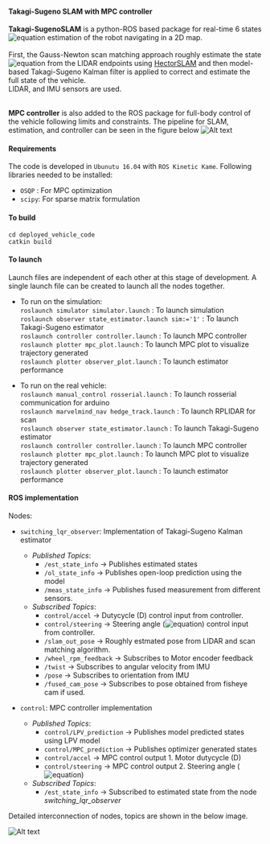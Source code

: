#### Takagi-Sugeno SLAM with MPC controller

<!--- ## - ![#f03c15](https://via.placeholder.com/15/f03c15/000000?text=+) ` Repository documentation in progress!!!` -->

**Takagi-SugenoSLAM** is a python-ROS based package for real-time 6 states 
![equation](https://latex.codecogs.com/gif.latex?[v_x,&space;v_y,&space;\omega,&space;X,&space;Y,&space;\theta]^T) estimation of the robot navigating in a 2D map. <br />
<br />
First, the Gauss-Newton scan matching approach roughly estimate the state ![equation](https://latex.codecogs.com/gif.latex?[X,&space;Y,&space;\theta]^T) from the LIDAR endpoints using [HectorSLAM](http://wiki.ros.org/hector_slam) and then model-based Takagi-Sugeno Kalman filter is applied to correct and estimate the full state of the vehicle. <br />
LIDAR, and IMU sensors are used.<br />
<br />

**MPC controller** is also added to the ROS package for full-body control of the vehicle following limits and constraints. The pipeline for SLAM, estimation, and controller can be seen in the figure below 
![Alt text](https://i.ibb.co/zsq8ZD6/scheme.png)

<!---
The vehicle model is represented as, <br /> <br />
![equation](https://latex.codecogs.com/gif.latex?\dot{v_x}&space;=&space;\frac{1}{m}(F_{rx}&space;-&space;F_{flat}\sin(\delta)&space;&plus;&space;mv_y&space;\omega)&space;\newline&space;\dot{v_y}&space;=&space;\frac{1}{m}(F_{flat}\cos(\delta)&space;&plus;&space;F_{ry}&space;-&space;mv_x&space;\omega)\newline&space;\dot{\omega}&space;=&space;\frac{1}{I_z}(l_f&space;F_{flat}\cos(\delta)&space;-&space;l_r&space;F_{ry})&space;\newline&space;\dot{X}&space;=&space;v_x&space;cos(\theta)&space;-&space;v_y&space;sin(\theta)&space;\label{eq:mod_final_X}\newline&space;\dot{Y}&space;=&space;v_x&space;sin(\theta)&space;&plus;&space;v_y&space;cos(\theta)&space;\label{eq:mod_final_Y}\newline&space;\dot{\theta}&space;=&space;\omega&space;\newline) <br /> <br />
where the longitudinal force and lateral forces are, <br /> <br />
![equation](https://latex.codecogs.com/gif.latex?F_{rx}&space;=&space;(C_{m0}&space;-&space;C_{m_1}v_x)D&space;-C_{0}v_x&space;-&space;C_1&space;-&space;\frac{C_D&space;A&space;\rho&space;v_x^2}{2}&space;\label{eq:mod_final_frx}&space;\newline&space;F_{flat}&space;=&space;2C_{af}\left(&space;\delta&space;-&space;\arctan&space;\left(\frac{v_y&space;&plus;&space;l_f&space;\dot{\theta}}{v_x}&space;\right)\right)&space;\label{eq:mod_final_fflat}&space;\newline&space;F_{ry}&space;=&space;-&space;2C_{ar}\arctan&space;\left(&space;\frac{v_y&space;-&space;l_r&space;\dot{\theta}}{v_x}\right)) 
--->
#### Requirements
The code is developed in `Ubunutu 16.04` with `ROS Kinetic Kame`.
Following libraries needed to be installed:
* `OSQP` : For MPC optimization
* `scipy`: For sparse matrix formulation

#### To build
`cd deployed_vehicle_code` <br />
`catkin build`
#### To launch
Launch files are independent of each other at this stage of development. A single launch file can be created to launch all the nodes together. 
* To run on the simulation: <br />
   `roslaunch simulator simulator.launch` : To launch simulation <br />
   `roslaunch observer state_estimator.launch sim:='1'` : To launch Takagi-Sugeno estimator <br />
   `roslaunch controller controller.launch` : To launch MPC controller <br />
   `roslaunch plotter mpc_plot.launch` : To launch MPC plot to visualize trajectory generated <br />
   `roslaunch plotter observer_plot.launch` : To launch estimator performance <br />  
   
* To run on the real vehicle: <br /> 
   `roslaunch manual_control rosserial.launch` : To launch rosserial communication for arduino <br /> 
   `roslaunch marvelmind_nav hedge_track.launch` : To launch RPLIDAR for scan  <br /> 
   `roslaunch observer state_estimator.launch` : To launch Takagi-Sugeno estimator <br /> 
   `roslaunch controller controller.launch` : To launch MPC controller <br />
   `roslaunch plotter mpc_plot.launch` : To launch MPC plot to visualize trajectory generated <br />
   `roslaunch plotter observer_plot.launch` : To launch estimator performance <br /> 
#### ROS implementation
Nodes:

* `switching_lqr_observer`: Implementation of Takagi-Sugeno Kalman estimator <br /> 
  * *Published Topics*: 
      * `/est_state_info` -> Publishes estimated states
      * `/ol_state_info`  -> Publishes open-loop prediction using the model
      * `/meas_state_info` -> Publishes fused measurement from different sensors.  
  * *Subscribed Topics*: 
      * `control/accel` -> Dutycycle (D) control input from controller. 
      * `control/steering` -> Steering angle (![equation](https://latex.codecogs.com/gif.latex?\delta)) control input from controller. 
      * `/slam_out_pose` -> Roughly estmated pose from LIDAR and scan matching algorithm.
      * `/wheel_rpm_feedback` -> Subscribes to Motor encoder feedback
      * `/twist` -> Subscribes to angular velocity from IMU
      * `/pose` -> Subscribes to orientation from IMU
      * `/fused_cam_pose` -> Subscribes to pose obtained from fisheye cam if used.

* `control`: MPC controller implementation <br /> 
  * *Published Topics*: 
      * `control/LPV_prediction` -> Publishes model predicted states using LPV model
      * `control/MPC_prediction`  -> Publishes optimizer generated states
      * `control/accel` -> MPC control output 1. Motor dutycycle (D) 
      * `control/steering` -> MPC control output 2. Steering angle (![equation](https://latex.codecogs.com/gif.latex?\delta))
  * *Subscribed Topics*: 
      * `/est_state_info` -> Subscribed to estimated state from the node *switching_lqr_observer*


Detailed interconnection of nodes, topics are shown in the below image. 

![Alt text](https://i.ibb.co/FhZ9kkw/rosgraph-real.png)

